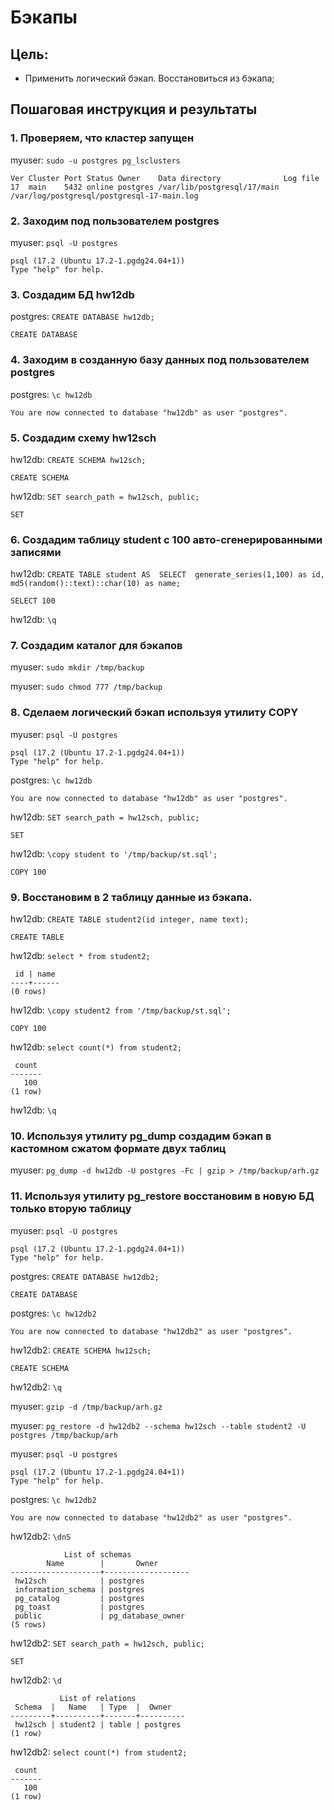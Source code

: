 # Бэкапы

## Цель:

- Применить логический бэкап. Восстановиться из бэкапа;

## Пошаговая инструкция и результаты

### 1. Проверяем, что кластер запущен

myuser: `sudo -u postgres pg_lsclusters`
```
Ver Cluster Port Status Owner    Data directory              Log file
17  main    5432 online postgres /var/lib/postgresql/17/main /var/log/postgresql/postgresql-17-main.log
```

### 2. Заходим под пользователем postgres

myuser: `psql -U postgres`
```
psql (17.2 (Ubuntu 17.2-1.pgdg24.04+1))
Type "help" for help.
```

### 3. Создадим БД hw12db

postgres: `CREATE DATABASE hw12db;`
```
CREATE DATABASE
```

### 4. Заходим в созданную базу данных под пользователем postgres

postgres: `\c hw12db`
```
You are now connected to database "hw12db" as user "postgres".
```

### 5. Создадим схему hw12sch

hw12db: `CREATE SCHEMA hw12sch;`
```
CREATE SCHEMA
```

hw12db: `SET search_path = hw12sch, public;`
```
SET
```

### 6. Создадим таблицу student c 100 авто-сгенерированными записями

hw12db: `CREATE TABLE student AS 
SELECT 
  generate_series(1,100) as id,
  md5(random()::text)::char(10) as name;`
```
SELECT 100
```

hw12db: `\q`

### 7. Создадим каталог для бэкапов

myuser: `sudo mkdir /tmp/backup`

myuser: `sudo chmod 777 /tmp/backup`

### 8. Сделаем логический бэкап используя утилиту COPY

myuser: `psql -U postgres`
```
psql (17.2 (Ubuntu 17.2-1.pgdg24.04+1))
Type "help" for help.
```

postgres: `\c hw12db`
```
You are now connected to database "hw12db" as user "postgres".
```

hw12db: `SET search_path = hw12sch, public;`
```
SET
```

hw12db: `\copy student to '/tmp/backup/st.sql';`
```
COPY 100
```

### 9. Восстановим в 2 таблицу данные из бэкапа.

hw12db: `CREATE TABLE student2(id integer, name text);`
```
CREATE TABLE
```

hw12db: `select * from student2;`
```
 id | name
----+------
(0 rows)
```

hw12db: `\copy student2 from '/tmp/backup/st.sql';`
```
COPY 100
```

hw12db: `select count(*) from student2;`
```
 count
-------
   100
(1 row)
```

hw12db: `\q`

### 10. Используя утилиту pg_dump создадим бэкап в кастомном сжатом формате двух таблиц

myuser: `pg_dump -d hw12db -U postgres -Fc | gzip > /tmp/backup/arh.gz`

### 11. Используя утилиту pg_restore восстановим в новую БД только вторую таблицу

myuser: `psql -U postgres`
```
psql (17.2 (Ubuntu 17.2-1.pgdg24.04+1))
Type "help" for help.
```

postgres: `CREATE DATABASE hw12db2;`
```
CREATE DATABASE
```

postgres: `\c hw12db2`
```
You are now connected to database "hw12db2" as user "postgres".
```

hw12db2: `CREATE SCHEMA hw12sch;`
```
CREATE SCHEMA
```

hw12db2: `\q`

myuser: `gzip -d /tmp/backup/arh.gz`

myuser: `pg_restore -d hw12db2 --schema hw12sch --table student2 -U postgres /tmp/backup/arh`

myuser: `psql -U postgres`
```
psql (17.2 (Ubuntu 17.2-1.pgdg24.04+1))
Type "help" for help.
```

postgres: `\c hw12db2`
```
You are now connected to database "hw12db2" as user "postgres".
```

hw12db2: `\dnS`
```
            List of schemas
        Name        |       Owner
--------------------+-------------------
 hw12sch            | postgres
 information_schema | postgres
 pg_catalog         | postgres
 pg_toast           | postgres
 public             | pg_database_owner
(5 rows)
```

hw12db2: `SET search_path = hw12sch, public;`
```
SET
```

hw12db2: `\d`
```
           List of relations
 Schema  |   Name   | Type  |  Owner
---------+----------+-------+----------
 hw12sch | student2 | table | postgres
(1 row)
```

hw12db2: `select count(*) from student2;`
```
 count
-------
   100
(1 row)
```
